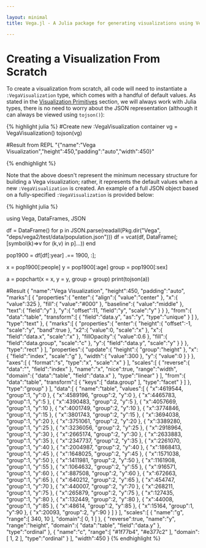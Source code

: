 ```yaml
---

layout: minimal
title: Vega.jl - A Julia package for generating visualizations using Vega

---
```


# Creating a Visualization From Scratch

To create a visualization from scratch, all code will need to instantiate a `:VegaVisualization` type, which comes with a handful of default values. As stated in the [Visualization Primitives](primitives.html) section, we will always work with Julia types, there is no need to worry about the JSON representation (although it can always be viewed using `tojson()`):

{% highlight julia %}
#Create new :VegaVisualization container
vg = VegaVisualization()
tojson(vg)

#Result from REPL
"{\"name\":\"Vega Visualization\",\"height\":450,\"padding\":\"auto\",\"width\":450}"

{% endhighlight %}

Note that the above doesn't represent the minimum necessary structure for building a Vega visualization; rather, it represents the default values when a new `:VegaVisualization` is created. An example of a full JSON object based on a fully-specified `:VegaVisualization` is provided below:

{% highlight julia %}

using Vega, DataFrames, JSON

df = DataFrame()
for p in JSON.parse(readall(Pkg.dir("Vega", "deps/vega2/test/data/population.json")))
    df = vcat(df, DataFrame(;[symbol(k)=>v for (k,v) in p]...))
end

pop1900 = df[df[:year] .== 1900, :];

x = pop1900[:people]
y = pop1900[:age]
group = pop1900[:sex]

a = popchart(x = x, y = y, group = group)
print(tojson(a))

#Result
{
    "name":"Vega Visualization",
    "height":450,
    "padding":"auto",
    "marks":[
        {
            "properties":{
                "enter":{
                    "align":{
                        "value":"center"
                    },
                    "x":{
                        "value":325
                    },
                    "fill":{
                        "value":"#000"
                    },
                    "baseline":{
                        "value":"middle"
                    },
                    "text":{
                        "field":"y"
                    },
                    "y":{
                        "offset":11,
                        "field":"y",
                        "scale":"y"
                    }
                }
            },
            "from":{
                "data":"table",
                "transform":[
                    {
                        "field":"data.y",
                        "as":"y",
                        "type":"unique"
                    }
                ]
            },
            "type":"text"
        },
        {
            "marks":[
                {
                    "properties":{
                        "enter":{
                            "height":{
                                "offset":-1,
                                "scale":"y",
                                "band":true
                            },
                            "x2":{
                                "value":0,
                                "scale":"x"
                            },
                            "x":{
                                "field":"data.x",
                                "scale":"x"
                            },
                            "fillOpacity":{
                                "value":0.6
                            },
                            "fill":{
                                "field":"data.group",
                                "scale":"c"
                            },
                            "y":{
                                "field":"data.y",
                                "scale":"y"
                            }
                        }
                    },
                    "type":"rect"
                }
            ],
            "properties":{
                "update":{
                    "height":{
                        "group":"height"
                    },
                    "x":{
                        "field":"index",
                        "scale":"g"
                    },
                    "width":{
                        "value":300
                    },
                    "y":{
                        "value":0
                    }
                }
            },
            "axes":[
                {
                    "format":"s",
                    "type":"x",
                    "scale":"x"
                }
            ],
            "scales":[
                {
                    "reverse":{
                        "data":"",
                        "field":"index"
                    },
                    "name":"x",
                    "nice":true,
                    "range":"width",
                    "domain":{
                        "data":"table",
                        "field":"data.x"
                    },
                    "type":"linear"
                }
            ],
            "from":{
                "data":"table",
                "transform":[
                    {
                        "keys":[
                            "data.group"
                        ],
                        "type":"facet"
                    }
                ]
            },
            "type":"group"
        }
    ],
    "data":[
        {
            "name":"table",
            "values":[
                {
                    "x":4619544,
                    "group":1,
                    "y":0
                },
                {
                    "x":4589196,
                    "group":2,
                    "y":0
                },
                {
                    "x":4465783,
                    "group":1,
                    "y":5
                },
                {
                    "x":4390483,
                    "group":2,
                    "y":5
                },
                {
                    "x":4057669,
                    "group":1,
                    "y":10
                },
                {
                    "x":4001749,
                    "group":2,
                    "y":10
                },
                {
                    "x":3774846,
                    "group":1,
                    "y":15
                },
                {
                    "x":3801743,
                    "group":2,
                    "y":15
                },
                {
                    "x":3694038,
                    "group":1,
                    "y":20
                },
                {
                    "x":3751061,
                    "group":2,
                    "y":20
                },
                {
                    "x":3389280,
                    "group":1,
                    "y":25
                },
                {
                    "x":3236056,
                    "group":2,
                    "y":25
                },
                {
                    "x":2918964,
                    "group":1,
                    "y":30
                },
                {
                    "x":2665174,
                    "group":2,
                    "y":30
                },
                {
                    "x":2633883,
                    "group":1,
                    "y":35
                },
                {
                    "x":2347737,
                    "group":2,
                    "y":35
                },
                {
                    "x":2261070,
                    "group":1,
                    "y":40
                },
                {
                    "x":2004987,
                    "group":2,
                    "y":40
                },
                {
                    "x":1868413,
                    "group":1,
                    "y":45
                },
                {
                    "x":1648025,
                    "group":2,
                    "y":45
                },
                {
                    "x":1571038,
                    "group":1,
                    "y":50
                },
                {
                    "x":1411981,
                    "group":2,
                    "y":50
                },
                {
                    "x":1161908,
                    "group":1,
                    "y":55
                },
                {
                    "x":1064632,
                    "group":2,
                    "y":55
                },
                {
                    "x":916571,
                    "group":1,
                    "y":60
                },
                {
                    "x":887508,
                    "group":2,
                    "y":60
                },
                {
                    "x":672663,
                    "group":1,
                    "y":65
                },
                {
                    "x":640212,
                    "group":2,
                    "y":65
                },
                {
                    "x":454747,
                    "group":1,
                    "y":70
                },
                {
                    "x":440007,
                    "group":2,
                    "y":70
                },
                {
                    "x":268211,
                    "group":1,
                    "y":75
                },
                {
                    "x":265879,
                    "group":2,
                    "y":75
                },
                {
                    "x":127435,
                    "group":1,
                    "y":80
                },
                {
                    "x":132449,
                    "group":2,
                    "y":80
                },
                {
                    "x":44008,
                    "group":1,
                    "y":85
                },
                {
                    "x":48614,
                    "group":2,
                    "y":85
                },
                {
                    "x":15164,
                    "group":1,
                    "y":90
                },
                {
                    "x":20093,
                    "group":2,
                    "y":90
                }
            ]
        }
    ],
    "scales":[
        {
            "name":"g",
            "range":[
                340,
                10
            ],
            "domain":[
                0,
                1
            ]
        },
        {
            "reverse":true,
            "name":"y",
            "range":"height",
            "domain":{
                "data":"table",
                "field":"data.y"
            },
            "type":"ordinal"
        },
        {
            "name":"c",
            "range":[
                "#1f77b4",
                "#e377c2"
            ],
            "domain":[
                1,
                2
            ],
            "type":"ordinal"
        }
    ],
    "width":450
}
{% endhighlight %}
